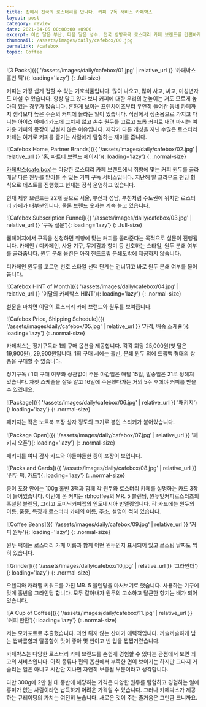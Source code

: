 ```yaml
---
title: 집에서 전국의 로스터리를 만나다. 커피 구독 서비스 카페박스
layout: post
category: review
date: 2021-04-05 00:00:00 +0900
excerpt: 이번 달은 부산, 다음 달은 성수. 전국 방방곡곡 로스터리 카페 브랜드를 간편하게 경험하는 방법이 있습니다. 커피 구독 서비스 카페박스 리뷰.
thumbnail: /assets/images/daily/cafebox/00.jpg
permalink: /cafebox
topic: Coffee
---
```


![3 Packs]({{ '/assets/images/daily/cafebox/01.jpg' | relative_url }} '카페박스 홀빈 팩'){: loading='lazy'}
{: .full-size}

커피는 가장 쉽게 접할 수 있는 기호식품입니다. 많이 나오고, 많이 사고, 싸고, 미성년자도 마실 수 있습니다. 항상 달고 있다 보니 커피에 대한 우리의 눈높이는 저도 모르게 높아져 있는 경우가 많습니다. 흔하게 보이는 프렌차이즈부터 우연히 들어간 동네 카페까지 생각보다 높은 수준의 커피에 놀라는 일이 있습니다. 직장에서 생존용으로 가지고 다니는 아이스 아메리카노에 그치지 않고 손수 원두를 고르고 드롭 커피로 내려 마시는 여가용 커피의 등장이 낯설지 않은 이유입니다. 제각기 다른 개성을 지닌 수많은 로스터리 카페는 여가로 커피를 즐기는 사람에게 탐험하는 재미를 줍니다.

![Cafebox Home, Partner Brands]({{ '/assets/images/daily/cafebox/02.jpg' | relative_url }} '홈, 파트너 브랜드 페이지'){: loading='lazy'}
{: .normal-size}

<a title='Cafebox' href='https://cafebox.co.kr/' target='_blank'>카페박스(cafe.box)</a>는 다양한 로스터리 카페 브랜드에서 취향에 맞는 커피 원두를 골라 매달 다른 원두를 받아볼 수 있는 커피 구독 서비스입니다. 지난해 말 크라우드 펀딩 형식으로 테스트를 진행했고 현재는 정식 운영하고 있습니다.

현재 제휴 브랜드는 22개 곳으로 서울, 부산과 성남, 부천처럼 수도권에 위치한 로스터리 카페가 대부분입니다. 물론 브랜드 숫자는 계속 늘고 있습니다.

![Cafebox Subscription Funnel]({{ '/assets/images/daily/cafebox/03.jpg' | relative_url }} '구독 설문'){: loading='lazy'}
{: .full-size}

웹페이지에서 구독을 신청하면 취향에 맞는 커피를 골라준다는 목적으로 설문이 진행됩니다. 카페인 / 디카페인, 사용 기구, 무게감과 향미 등 선호하는 스타일, 원두 분쇄 여부를 골라줍니다. 원두 분쇄 옵션은 아직 핸드드립 분쇄도밖에 제공하지 않습니다.

디카페인 원두를 고르면 선호 스타일 선택 단계는 건너뛰고 바로 원두 분쇄 여부를 물어봅니다.

![Cafebox HINT of Month]({{ '/assets/images/daily/cafebox/04.jpg' | relative_url }} '이달의 카페박스 HINT'){: loading='lazy'}
{: .normal-size}

설문을 마치면 이달의 로스터리 카페 브랜드와 원두를 보여줍니다.

![Cafebox Price, Shipping Schedule]({{ '/assets/images/daily/cafebox/05.jpg' | relative_url }} '가격, 배송 스케쥴'){: loading='lazy'}
{: .normal-size}

카페박스는 정기구독과 1회 구매 옵션을 제공합니다. 각각 회당 25,000원(첫 달은 19,900원), 29,900원입니다. 1회 구매 시에는 홀빈, 분쇄 원두 외에 드립백 형태의 상품을 구매할 수 있습니다.

정기구독 / 1회 구매 여부와 상관없이 주문 마감일은 매달 15일, 발송일은 21로 정해져 있습니다. 자칫 스케줄을 잘못 알고 16일에 주문했다가는 거의 5주 후에야 커피를 받을 수 있겠네요.

![Package]({{ '/assets/images/daily/cafebox/06.jpg' | relative_url }} '패키지'){: loading='lazy'}
{: .normal-size}

패키지는 작은 노트북 포장 상자 정도의 크기로 봉인 스티커가 붙어있습니다.

![Package Open]({{ '/assets/images/daily/cafebox/07.jpg' | relative_url }} '패키지 오픈'){: loading='lazy'}
{: .normal-size}

패키지를 여니 감사 카드와 야들야들한 종이 포장이 보입니다.

![Packs and Cards]({{ '/assets/images/daily/cafebox/08.jpg' | relative_url }} '원두 팩, 카드'){: loading='lazy'}
{: .normal-size}

종이 포장 안에는 100g 홀빈 3팩과 함께 각 원두와 로스터리 카페를 설명하는 카드 3장이 들어있습니다. 이번에 온 커피는 rbhcoffee의 MR. 5 블렌딩, 원두잇커피로스터즈의 흑설탕 블렌딩, 그리고 도미닉커피랩의 인도네시아 만델링입니다. 각 카드에는 원두의 이름, 품종, 특징과 로스터리 카페의 이름, 주소, 설명이 적혀 있습니다.

![Coffee Beans]({{ '/assets/images/daily/cafebox/09.jpg' | relative_url }} '커피 원두'){: loading='lazy'}
{: .normal-size}

원두 팩에는 로스터리 카페 이름과 함께 어떤 원두인지 표시되어 있고 로스팅 날짜도 찍혀 있습니다.

![Grinder]({{ '/assets/images/daily/cafebox/10.jpg' | relative_url }} '그라인더'){: loading='lazy'}
{: .normal-size}

오렌지와 캐러멜 키워드를 가진 MR. 5 블렌딩을 마셔보기로 했습니다. 사용하는 기구에 맞게 홀빈을 그라인딩 합니다. 모두 갈아내자 원두의 고소하고 달큰한 향기는 배가 되어 있습니다.

![A Cup of Coffee]({{ '/assets/images/daily/cafebox/11.jpg' | relative_url }} '커피 한잔'){: loading='lazy'}
{: .normal-size}

저는 모카포트로 추출했습니다. 과연 튀지 않는 산미가 매력적입니다. 까슬까슬하게 남는 쌉싸름함과 달콤함이 맛이 좋아 몇 번이고 빈 입을 쩝쩝거렸습니다.

카페박스는 다양한 로스터리 카페 브랜드를 손쉽게 경험할 수 있다는 관점에서 보면 최고의 서비스입니다. 아직 종류나 편의 옵션에서 부족한 면이 보이기는 하지만 그다지 거슬리는 일은 아니고 시간만 지나면 자연히 보충될 부분이라고 생각합니다.

다만 300g에 2만 원 대 중반에 해당하는 가격은 다양한 원두를 탐험하고 경험하는 일에 흥미가 없는 사람이라면 납득하기 어려운 가격일 수 있습니다. 그러나 카페박스가 제공하는 큐레이팅의 가치는 여전히 높습니다. 새로운 것이 주는 즐거움은 그만큼 크니까요.